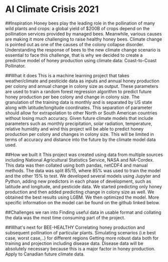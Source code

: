 # AI Climate Crisis 2021

##Inspiration
Honey bees play the leading role in the pollination of many wild plants and crops: a global yield of $200B of crops depend on the pollination services provided by managed bees. Meanwhile, various causes are making it more challenging to raise healthy honey bees. Climate change is pointed out as one of the causes of the colony collapse disorder. Understanding the response of bees to the new climate change scenario is essential to face this challenge, that is why we decided to create a predictive model of honey production using climate data: Coast-to-Coast Pollinator.

##What it does
This is a machine learning project that takes weather/climate and pesticide data as inputs and annual honey production per colony and annual change in colony size as output. These parameters are used to train a random forest regression algorithm to predict future honey production per bee colony and change in colony size. The granulation of the training data is monthly and is separated by US state along with latitude/longitude coordinates. This separation of parameter should allow for extrapolation to other North or South American countries without losing much accuracy. Given future climate models that include parameters such as monthly precipitation, solar radiation, temperature, relative humidity and wind this project will be able to predict honey production per colony and changes in colony size. This will be limited in terms of accuracy and distance into the future by the climate model data used.

##How we built it
This project was created using data from multiple sources including National Agricultural Statistics Service, NASA and NA-Cordex. This data was then collated using both pandas, netCDF4 and manual methods. The data was split 85/15, where 85% was used to train the model and the other 15% to test. We developed several models using Jupyter and Python, adding new predictors in each phase of development, such as latitude and longitude, and pesticide data. We started predicting only honey production and then added predicting change in colony size as well. We obtained the best results using LGBM. We then optimized the model. More specific information on the model can be found on the github linked below.

##Challenges we ran into
Finding useful data in usable format and collating the data was the most time consuming part of the project.

##What's next for BEE-HEALTHY
Correlating honey production and subsequent pollination of particular plants.
Simulating scenarios (i.e best case, worst case,..) for different regions
Getting more robust data both for training and projection including disease data. Disease data will be absolutely necessary because this is a major factor in honey production.
Apply to Canadian future climate data.
